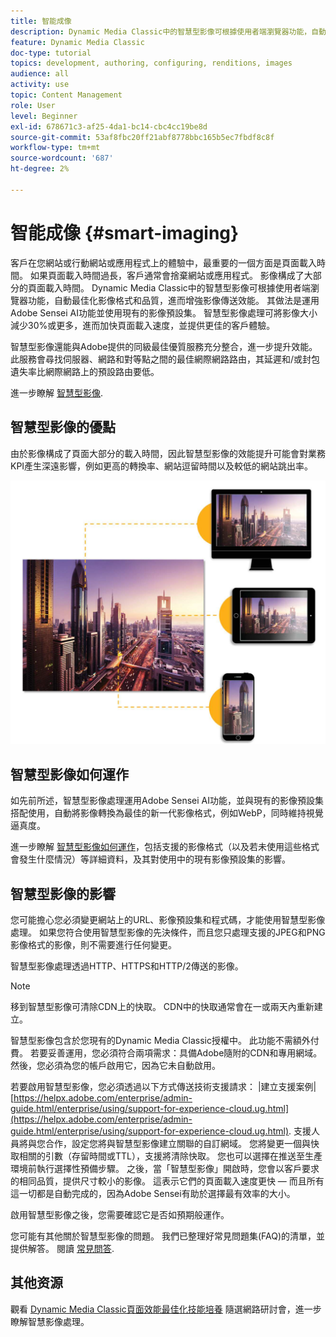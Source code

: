 ```yaml
---
title: 智能成像
description: Dynamic Media Classic中的智慧型影像可根據使用者端瀏覽器功能，自動最佳化影像格式和品質，進而增強影像傳送效能。 其做法是運用Adobe Sensei AI功能並使用現有的影像預設集。 進一步瞭解智慧型影像處理，以及如何透過更快的頁面載入來使用智慧型影像處理提供更佳的客戶體驗。
feature: Dynamic Media Classic
doc-type: tutorial
topics: development, authoring, configuring, renditions, images
audience: all
activity: use
topic: Content Management
role: User
level: Beginner
exl-id: 678671c3-af25-4da1-bc14-cbc4cc19be8d
source-git-commit: 53af8fbc20ff21abf8778bbc165b5ec7fbdf8c8f
workflow-type: tm+mt
source-wordcount: '687'
ht-degree: 2%

---
```


# 智能成像 {#smart-imaging}

客戶在您網站或行動網站或應用程式上的體驗中，最重要的一個方面是頁面載入時間。 如果頁面載入時間過長，客戶通常會捨棄網站或應用程式。 影像構成了大部分的頁面載入時間。 Dynamic Media Classic中的智慧型影像可根據使用者端瀏覽器功能，自動最佳化影像格式和品質，進而增強影像傳送效能。 其做法是運用Adobe Sensei AI功能並使用現有的影像預設集。 智慧型影像處理可將影像大小減少30%或更多，進而加快頁面載入速度，並提供更佳的客戶體驗。

智慧型影像還能與Adobe提供的同級最佳優質服務充分整合，進一步提升效能。 此服務會尋找伺服器、網路和對等點之間的最佳網際網路路由，其延遲和/或封包遺失率比網際網路上的預設路由要低。

進一步瞭解 [智慧型影像](https://experienceleague.adobe.com/docs/experience-manager-65/assets/dynamic/imaging-faq.html).

## 智慧型影像的優點

由於影像構成了頁面大部分的載入時間，因此智慧型影像的效能提升可能會對業務KPI產生深遠影響，例如更高的轉換率、網站逗留時間以及較低的網站跳出率。

![图像](assets/smart-imaging/smart-imaging-1.png)

## 智慧型影像如何運作

如先前所述，智慧型影像處理運用Adobe Sensei AI功能，並與現有的影像預設集搭配使用，自動將影像轉換為最佳的新一代影像格式，例如WebP，同時維持視覺逼真度。

進一步瞭解 [智慧型影像如何運作](https://experienceleague.adobe.com/docs/experience-manager-65/assets/dynamic/imaging-faq.html#how-does-smart-imaging-work)，包括支援的影像格式（以及若未使用這些格式會發生什麼情況）等詳細資料，及其對使用中的現有影像預設集的影響。

## 智慧型影像的影響

您可能擔心您必須變更網站上的URL、影像預設集和程式碼，才能使用智慧型影像處理。 如果您符合使用智慧型影像的先決條件，而且您只處理支援的JPEG和PNG影像格式的影像，則不需要進行任何變更。

智慧型影像處理透過HTTP、HTTPS和HTTP/2傳送的影像。

>[!NOTE]
>
>移到智慧型影像可清除CDN上的快取。 CDN中的快取通常會在一或兩天內重新建立。

智慧型影像包含於您現有的Dynamic Media Classic授權中。 此功能不需額外付費。 若要妥善運用，您必須符合兩項需求：具備Adobe隨附的CDN和專用網域。 然後，您必須為您的帳戶啟用它，因為它未自動啟用。

若要啟用智慧型影像，您必須透過以下方式傳送技術支援請求： |建立支援案例| [https://helpx.adobe.com/enterprise/admin-guide.html/enterprise/using/support-for-experience-cloud.ug.html](https://helpx.adobe.com/enterprise/admin-guide.html/enterprise/using/support-for-experience-cloud.ug.html). 支援人員將與您合作，設定您將與智慧型影像建立關聯的自訂網域。 您將變更一個與快取相關的引數（存留時間或TTL），支援將清除快取。 您也可以選擇在推送至生產環境前執行選擇性預備步驟。 之後，當「智慧型影像」開啟時，您會以客戶要求的相同品質，提供尺寸較小的影像。 這表示它們的頁面載入速度更快 — 而且所有這一切都是自動完成的，因為Adobe Sensei有助於選擇最有效率的大小。

啟用智慧型影像之後，您需要確認它是否如預期般運作。

您可能有其他關於智慧型影像的問題。 我們已整理好常見問題集(FAQ)的清單，並提供解答。 閱讀 [常見問答](https://experienceleague.adobe.com/docs/experience-manager-65/assets/dynamic/imaging-faq.html).

## 其他资源

觀看 [Dynamic Media Classic頁面效能最佳化技能培養](https://seminars.adobeconnect.com/pzc1gw0cihpv) 隨選網路研討會，進一步瞭解智慧影像處理。
